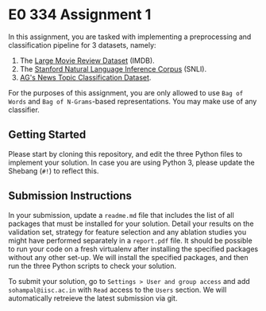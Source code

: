 # E0 334 Assignment 1

In this assignment, you are tasked with implementing a preprocessing and classification pipeline for 3 datasets, namely:

1. The [Large Movie Review Dataset](http://ai.stanford.edu/~amaas/data/sentiment/) (IMDB).
2. The [Stanford Natural Language Inference Corpus](https://nlp.stanford.edu/projects/snli/) (SNLI).
3. [AG's News Topic Classification Dataset](https://github.com/mhjabreel/CharCNN/tree/master/data/ag_news_csv).

For the purposes of this assignment, you are only allowed to use `Bag of Words` and `Bag of N-Grams`-based representations. You may make use of any classifier.

## Getting Started

Please start by cloning this repository, and edit the three Python files to implement your solution. In case you are using Python 3, please update the Shebang (`#!`)  to reflect this.

## Submission Instructions

In your submission, update a `readme.md` file that includes the list of all packages that must be installed for your solution. Detail your results on the validation set, strategy for feature selection and any ablation studies you might have performed separately in a `report.pdf` file. It should be possible to run your code on a fresh virtualenv after installing the specified packages without any other set-up. We will install the specified packages, and then run the three Python scripts to check your solution.

To submit your solution, go to `Settings > User and group access` and add `sohampal@iisc.ac.in` with `Read` access to the `Users` section. We will automatically retreieve the latest submission via git.
